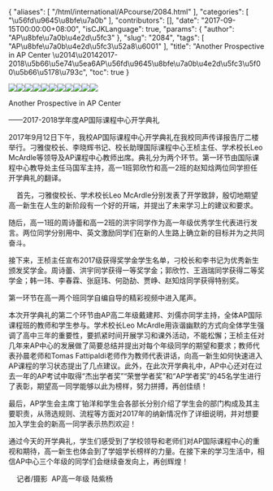 {
    "aliases": [
        "/html/international/APcourse/2084.html"
    ],
    "categories": [
        "\u56fd\u9645\u8bfe\u7a0b"
    ],
    "contributors": [],
    "date": "2017-09-15T00:00:00+08:00",
    "isCJKLanguage": true,
    "params": {
        "author": "AP\u8bfe\u7a0b\u4e2d\u5fc3"
    },
    "slug": "2084",
    "tags": [
        "AP\u8bfe\u7a0b\u4e2d\u5fc3\u52a8\u6001"
    ],
    "title": "Another Prospective in AP Center \u2014\u20142017-2018\u5b66\u5e74\u5ea6AP\u56fd\u9645\u8bfe\u7a0b\u4e2d\u5fc3\u5f00\u5b66\u5178\u793c",
    "toc": true
}

![](https://cdn.tfls.online/mirror/full/cc2495525f826764e19e1bae6b0a47c596013efd.jpg)![](https://cdn.tfls.online/mirror/full/470fb9b8451f78b8f5250f6ac13046363f9a95e6.jpg)![](https://cdn.tfls.online/mirror/full/17ade602be6ba2381464ab3bcf8fc70242dbbba6.jpg)![](https://cdn.tfls.online/mirror/full/a2973bebec7a67cda4c7db7c1859043cfa8c255e.jpg)![](https://cdn.tfls.online/mirror/full/842a980f358bd424d27f7b3beede77854b188b5b.jpg)![](https://cdn.tfls.online/mirror/full/acae40a9ebb1610cb25f42fea3ac8bd636eaf476.jpg)![](https://cdn.tfls.online/mirror/full/36d6a36d932cb19249fbe0a8de1ba4d420c9c531.jpg)![](https://cdn.tfls.online/mirror/full/811d22086678276a68ba86e35ecf826c4957c991.jpg)![](https://cdn.tfls.online/mirror/full/47629a3535fbed1e73513b953238aa2425a3e132.jpg)![](https://cdn.tfls.online/mirror/full/54846c246492b6832d38eeb20e20d96fcf561b8b.jpg)![](https://cdn.tfls.online/mirror/full/14e61ae32cfd29368ec0e2784cc9ab917cf3ab2a.jpg)




  





Another Prospective in AP Center




——2017-2018学年度AP国际课程中心开学典礼




2017年9月12日下午，我校AP国际课程中心开学典礼在我校同声传译报告厅二楼举行。刁雅俊校长、李晓辉书记、校长助理国际课程中心王桢主任、学术校长Leo McArdle等领导及AP课程中心教师出席。典礼分为两个环节。第一环节由国际课程中心教导处主任马国军主持，高一1班郭欣竹和高一2班的赵知焓两位同学担任开学典礼的翻译。




    首先，刁雅俊校长、学术校长Leo McArdle分别发表了开学致辞，殷切地期望高一新生在人生的新阶段有一个好的开端，并提出了未来学习上的建议和要求。




随后，高一1班的周诗蕾和高一2班的洪宇同学作为高一年级优秀学生代表进行发言。两位同学分别用中、英文激励同学们在新的人生路上确立新的目标并为之共同奋斗。




接下来，王桢主任宣布2017级获得奖学金学生名单，刁校长和李书记为优秀新生颁发奖学金。周诗蕾、洪宇同学获得一等奖学金；郭欣竹、王涵瑞同学获得二等奖学金；韩一玮、李春霖、张庭玮、何劭劼、贾峥、赵知焓同学获得特别奖。




第一环节在高一两个班同学自编自导的精彩视频中进入尾声。




本次开学典礼的第二个环节由AP高二年级戴建邦、刘儒亦同学主持，全体AP国际课程班的教师和学生参与。学术校长Leo McArdle用诙谐幽默的方式向全体学生强调了高中三年的重要性，要抓紧时间开展学习和课外活动，不能松懈；王桢主任对几年来AP中心的发展做了简要总结并提出对每个年级同学的期望和要求；教师代表孙晨老师和Tomas Fattipaldi老师作为教师代表讲话，向高一新生如何快速进入AP课程的学习状态提出了几点建议。此外，在此次开学典礼中，AP中心还对在过去一年的AP考试中取得“杰出学者奖”“荣誉学者奖”和“AP学者奖”的45名学生进行了表彰，期望高一同学能够以此为榜样，努力拼搏，再创佳绩！ 




最后，AP学生会主席丁铂洋和学生会各部长分别介绍了学生会的部门构成及其主要职责，从筛选规则、流程等方面对2017年的纳新情况作了详细说明，并对想要加入学生会的新高一同学表示热烈欢迎！




通过今天的开学典礼，学生们感受到了学校领导和老师们对AP国际课程中心的重视和期待，高一新生也体会到了学姐学长榜样的力量。在接下来的学习生活中，相信AP中心三个年级的同学们会继续奋发向上，再创辉煌！














    记者/摄影  AP高一年级 陆紫杨









  



